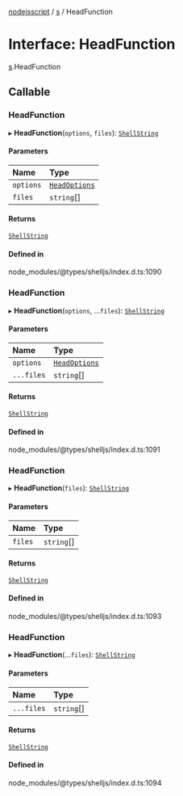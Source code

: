 [nodejsscript](../README.md) / [s](../modules/s.md) / HeadFunction

# Interface: HeadFunction

[s](../modules/s.md).HeadFunction

## Callable

### HeadFunction

▸ **HeadFunction**(`options`, `files`): [`ShellString`](../modules/s.md#shellstring)

#### Parameters

| Name | Type |
| :------ | :------ |
| `options` | [`HeadOptions`](s.HeadOptions.md) |
| `files` | `string`[] |

#### Returns

[`ShellString`](../modules/s.md#shellstring)

#### Defined in

node_modules/@types/shelljs/index.d.ts:1090

### HeadFunction

▸ **HeadFunction**(`options`, ...`files`): [`ShellString`](../modules/s.md#shellstring)

#### Parameters

| Name | Type |
| :------ | :------ |
| `options` | [`HeadOptions`](s.HeadOptions.md) |
| `...files` | `string`[] |

#### Returns

[`ShellString`](../modules/s.md#shellstring)

#### Defined in

node_modules/@types/shelljs/index.d.ts:1091

### HeadFunction

▸ **HeadFunction**(`files`): [`ShellString`](../modules/s.md#shellstring)

#### Parameters

| Name | Type |
| :------ | :------ |
| `files` | `string`[] |

#### Returns

[`ShellString`](../modules/s.md#shellstring)

#### Defined in

node_modules/@types/shelljs/index.d.ts:1093

### HeadFunction

▸ **HeadFunction**(...`files`): [`ShellString`](../modules/s.md#shellstring)

#### Parameters

| Name | Type |
| :------ | :------ |
| `...files` | `string`[] |

#### Returns

[`ShellString`](../modules/s.md#shellstring)

#### Defined in

node_modules/@types/shelljs/index.d.ts:1094
